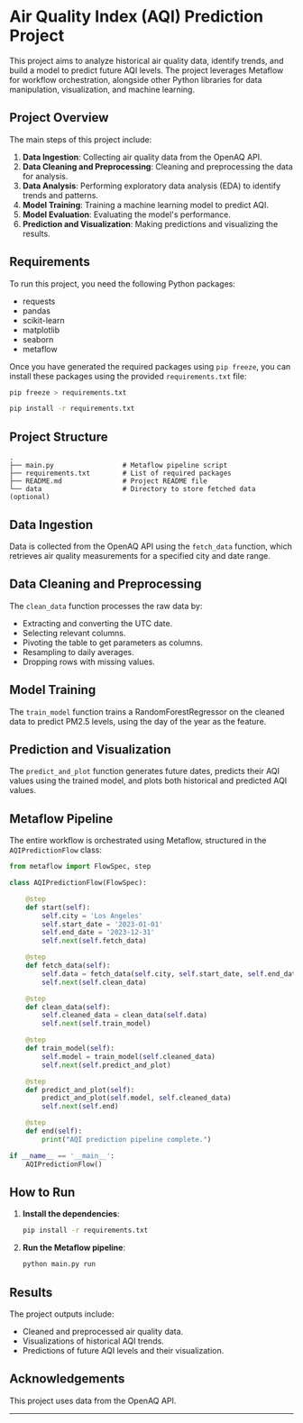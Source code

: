 
# Air Quality Index (AQI) Prediction Project

This project aims to analyze historical air quality data, identify trends, and build a model to predict future AQI levels. The project leverages Metaflow for workflow orchestration, alongside other Python libraries for data manipulation, visualization, and machine learning.

## Project Overview

The main steps of this project include:

1. **Data Ingestion**: Collecting air quality data from the OpenAQ API.
2. **Data Cleaning and Preprocessing**: Cleaning and preprocessing the data for analysis.
3. **Data Analysis**: Performing exploratory data analysis (EDA) to identify trends and patterns.
4. **Model Training**: Training a machine learning model to predict AQI.
5. **Model Evaluation**: Evaluating the model's performance.
6. **Prediction and Visualization**: Making predictions and visualizing the results.

## Requirements

To run this project, you need the following Python packages:

- requests
- pandas
- scikit-learn
- matplotlib
- seaborn
- metaflow

Once you have generated the required packages using `pip freeze`, you can install these packages using the provided `requirements.txt` file:

```sh
pip freeze > requirements.txt

pip install -r requirements.txt
```

## Project Structure

```
.
├── main.py                 # Metaflow pipeline script
├── requirements.txt        # List of required packages
├── README.md               # Project README file
└── data                    # Directory to store fetched data (optional)
```

## Data Ingestion

Data is collected from the OpenAQ API using the `fetch_data` function, which retrieves air quality measurements for a specified city and date range.

## Data Cleaning and Preprocessing

The `clean_data` function processes the raw data by:
- Extracting and converting the UTC date.
- Selecting relevant columns.
- Pivoting the table to get parameters as columns.
- Resampling to daily averages.
- Dropping rows with missing values.

## Model Training

The `train_model` function trains a RandomForestRegressor on the cleaned data to predict PM2.5 levels, using the day of the year as the feature.

## Prediction and Visualization

The `predict_and_plot` function generates future dates, predicts their AQI values using the trained model, and plots both historical and predicted AQI values.

## Metaflow Pipeline

The entire workflow is orchestrated using Metaflow, structured in the `AQIPredictionFlow` class:

```python
from metaflow import FlowSpec, step

class AQIPredictionFlow(FlowSpec):

    @step
    def start(self):
        self.city = 'Los Angeles'
        self.start_date = '2023-01-01'
        self.end_date = '2023-12-31'
        self.next(self.fetch_data)

    @step
    def fetch_data(self):
        self.data = fetch_data(self.city, self.start_date, self.end_date)
        self.next(self.clean_data)

    @step
    def clean_data(self):
        self.cleaned_data = clean_data(self.data)
        self.next(self.train_model)

    @step
    def train_model(self):
        self.model = train_model(self.cleaned_data)
        self.next(self.predict_and_plot)

    @step
    def predict_and_plot(self):
        predict_and_plot(self.model, self.cleaned_data)
        self.next(self.end)

    @step
    def end(self):
        print("AQI prediction pipeline complete.")

if __name__ == '__main__':
    AQIPredictionFlow()
```

## How to Run

1. **Install the dependencies**:
    ```sh
    pip install -r requirements.txt
    ```

2. **Run the Metaflow pipeline**:
    ```sh
    python main.py run
    ```

## Results

The project outputs include:

- Cleaned and preprocessed air quality data.
- Visualizations of historical AQI trends.
- Predictions of future AQI levels and their visualization.

## Acknowledgements

This project uses data from the OpenAQ API.

---
